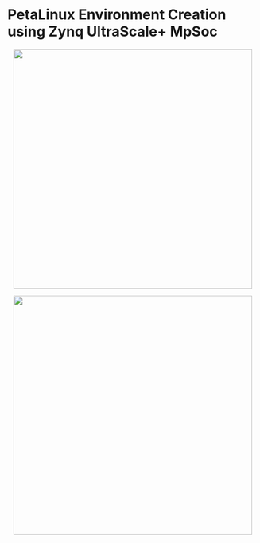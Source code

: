# PetaLinux Environment Creation using Zynq UltraScale+ MpSoc

<p align="center"><img src="medium-001/Screenshot from 2024-01-28 10-03-12.png" width="480"\></p> 

<p align="center"><img src="medium-001/Screenshot from 2024-01-28 10-04-52.png" width="480"\></p>